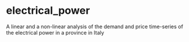 # electrical_power
A linear and a non-linear analysis of the demand and price time-series of the electrical power in a province in Italy  
